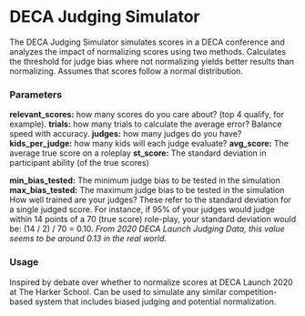 # DECA Judging Simulator

The DECA Judging Simulator simulates scores in a DECA conference and analyzes the impact of normalizing scores using two methods. Calculates the threshold for judge bias where not normalizing yields better results than normalizing. Assumes that scores follow a normal distribution. 

### Parameters
**relevant_scores:** how many scores do you care about? (top 4 qualify, for example).
**trials:** how many trials to calculate the average error? Balance speed with accuracy.
**judges:** how many judges do you have?
**kids_per_judge:** how many kids will each judge evaluate?
**avg_score:**  The average true score on a roleplay
**st_score:** The standard deviation in participant ability (of the true scores)    

**min_bias_tested:** The minimum judge bias to be tested in the simulation
**max_bias_tested:** The maximum judge bias to be tested in the simulation
How well trained are your judges? These refer to the standard deviation for a single judged score. For instance, if 95% of your judges would judge within 14 points of a 70 (true score) role-play, your standard deviation would be: (14 / 2) / 70 = 0.10.
*From 2020 DECA Launch Judging Data, this value seems to be around 0.13 in the real world.*

### Usage
Inspired by debate over whether to normalize scores at DECA Launch 2020 at The Harker School. Can be used to simulate any similar competition-based system that includes biased judging and potential normalization. 








